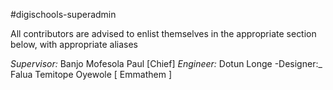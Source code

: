 #digischools-superadmin

All contributors are advised to enlist themselves in the appropriate section below, with appropriate aliases

_Supervisor:_ Banjo Mofesola Paul [Chief]
_Engineer:_ Dotun Longe 
-Designer:_ Falua Temitope Oyewole [ Emmathem ]
